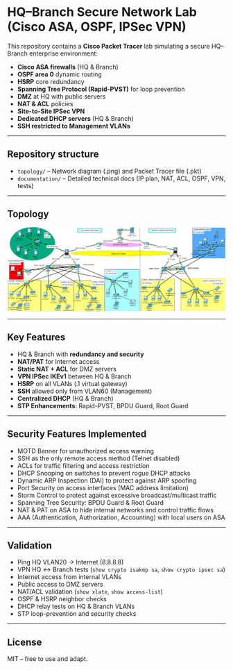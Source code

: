 #  HQ–Branch Secure Network Lab (Cisco ASA, OSPF, IPSec VPN)

This repository contains a **Cisco Packet Tracer** lab simulating a secure HQ–Branch enterprise environment:

-  **Cisco ASA firewalls** (HQ & Branch)
-  **OSPF area 0** dynamic routing
-  **HSRP** core redundancy
-  **Spanning Tree Protocol (Rapid-PVST)** for loop prevention
-  **DMZ** at HQ with public servers
-  **NAT & ACL** policies
-  **Site-to-Site IPSec VPN**
-  **Dedicated DHCP servers** (HQ & Branch)
-  **SSH restricted to Management VLANs**

---

## Repository structure
- `topology/` – Network diagram (.png) and Packet Tracer file (.pkt)
- `documentation/` – Detailed technical docs (IP plan, NAT, ACL, OSPF, VPN, tests)

---

## Topology
![Topology](https://github.com/Silviu3369/HQ-Branch-Secure-Network/blob/main/Topology.PNG)

---

## Key Features
- HQ & Branch with **redundancy and security**
- **NAT/PAT** for Internet access
- **Static NAT + ACL** for DMZ servers
- **VPN IPSec IKEv1** between HQ & Branch
- **HSRP** on all VLANs (.1 virtual gateway)
- **SSH** allowed only from VLAN60 (Management)
- **Centralized DHCP** (HQ & Branch)
- **STP Enhancements**: Rapid-PVST, BPDU Guard, Root Guard

---

## Security Features Implemented
-  MOTD Banner for unauthorized access warning  
-  SSH as the only remote access method (Telnet disabled)  
-  ACLs for traffic filtering and access restriction  
-  DHCP Snooping on switches to prevent rogue DHCP attacks  
-  Dynamic ARP Inspection (DAI) to protect against ARP spoofing  
-  Port Security on access interfaces (MAC address limitation)  
-  Storm Control to protect against excessive broadcast/multicast traffic  
-  Spanning Tree Security: BPDU Guard & Root Guard  
-  NAT & PAT on ASA to hide internal networks and control traffic flows  
-  AAA (Authentication, Authorization, Accounting) with local users on ASA  

---

## Validation
- Ping HQ VLAN20 → Internet (8.8.8.8)
- VPN HQ ↔ Branch tests (`show crypto isakmp sa`, `show crypto ipsec sa`)
- Internet access from internal VLANs
- Public access to DMZ servers
- NAT/ACL validation (`show xlate`, `show access-list`)
- OSPF & HSRP neighbor checks
- DHCP relay tests on HQ & Branch VLANs
- STP loop-prevention and security checks

---

## License
MIT – free to use and adapt.
